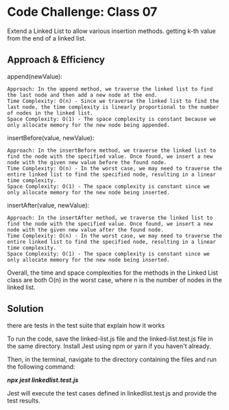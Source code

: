 # Code Challenge: Class 07 
Extend a Linked List to allow various insertion methods. getting k-th value from the end of a linked list.

## Approach & Efficiency
append(newValue):

    Approach: In the append method, we traverse the linked list to find the last node and then add a new node at the end.
    Time Complexity: O(n) - Since we traverse the linked list to find the last node, the time complexity is linearly proportional to the number of nodes in the linked list.
    Space Complexity: O(1) - The space complexity is constant because we only allocate memory for the new node being appended.

insertBefore(value, newValue):

    Approach: In the insertBefore method, we traverse the linked list to find the node with the specified value. Once found, we insert a new node with the given new value before the found node.
    Time Complexity: O(n) - In the worst case, we may need to traverse the entire linked list to find the specified node, resulting in a linear time complexity.
    Space Complexity: O(1) - The space complexity is constant since we only allocate memory for the new node being inserted.

insertAfter(value, newValue):

    Approach: In the insertAfter method, we traverse the linked list to find the node with the specified value. Once found, we insert a new node with the given new value after the found node.
    Time Complexity: O(n) - In the worst case, we may need to traverse the entire linked list to find the specified node, resulting in a linear time complexity.
    Space Complexity: O(1) - The space complexity is constant since we only allocate memory for the new node being inserted.

Overall, the time and space complexities for the methods in the Linked List class are both O(n) in the worst case, where n is the number of nodes in the linked list.

## Solution

there are tests in the test suite that explain how it works

To run the code, save the linked-list.js file and the linked-list.test.js file in the same directory. Install Jest using npm or yarn if you haven't already.

Then, in the terminal, navigate to the directory containing the files and run the following command:

***npx jest linkedlist.test.js***

Jest will execute the test cases defined in linkedlist.test.js and provide the test results.